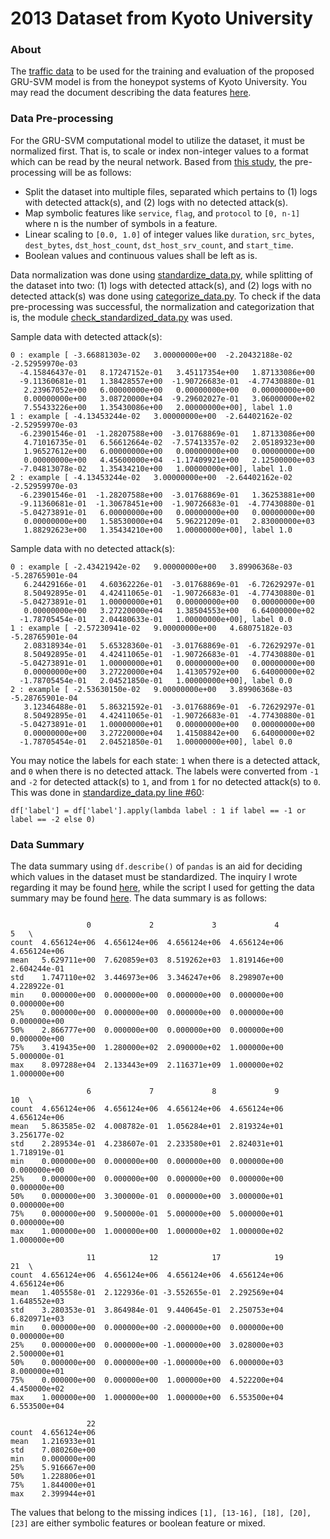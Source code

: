 2013 Dataset from Kyoto University
===

### About ###

The [traffic data](http://www.takakura.com/Kyoto_data/ext_old_data201704/) to be used for the training and evaluation of the proposed GRU-SVM model is from the honeypot systems of Kyoto University. You may read the document describing the data features [here](http://www.takakura.com/Kyoto_data/BenchmarkData-Description-v5.pdf).

### Data Pre-processing ###

For the GRU-SVM computational model to utilize the dataset, it must be normalized first. That is, to scale or index non-integer values to a format which can be read by the neural network. Based from [this study](http://scholarworks.rit.edu/cgi/viewcontent.cgi?article=9241&context=theses), the pre-processing will be as follows:

* Split the dataset into multiple files, separated which pertains to (1) logs with detected attack(s), and (2) logs with no detected attack(s).
* Map symbolic features like `service`, `flag`, and `protocol` to `[0, n-1]` where n is the number of symbols in a feature.
* Linear scaling to `[0.0, 1.0]` of integer values like `duration`, `src_bytes`, `dest_bytes`, `dst_host_count`, `dst_host_srv_count`, and `start_time`.
* Boolean values and continuous values shall be left as is.

Data normalization was done using [standardize_data.py](https://github.com/AFAgarap/gru-svm/blob/master/dataset/standardize_data.py), while splitting of the dataset into two: (1) logs with detected attack(s), and (2) logs with no detected attack(s) was done using [categorize_data.py](https://github.com/AFAgarap/gru-svm/blob/master/dataset/categorize_data.py). To check if the data pre-processing was successful, the normalization and categorization that is, the module [check_standardized_data.py](https://github.com/AFAgarap/gru-svm/blob/master/dataset/check_standardized_data.py) was used.

Sample data with detected attack(s):

```
0 : example [ -3.66881303e-02   3.00000000e+00  -2.20432188e-02  -2.52959970e-03
  -4.15846437e-01   8.17247152e-01   3.45117354e+00   1.87133086e+00
  -9.11360681e-01   1.38428557e+00  -1.90726683e-01  -4.77430880e-01
   2.23967052e+00   6.00000000e+00   0.00000000e+00   0.00000000e+00
   0.00000000e+00   3.08720000e+04  -9.29602027e-01   3.06000000e+02
   7.55433226e+00   1.35430086e+00   2.00000000e+00], label 1.0
1 : example [ -4.13453244e-02   3.00000000e+00  -2.64402162e-02  -2.52959970e-03
  -6.23901546e-01  -1.28207588e+00  -3.01768869e-01   1.87133086e+00
   4.71016735e-01   6.56612664e-02  -7.57413357e-02   2.05189323e+00
   1.96527612e+00   6.00000000e+00   0.00000000e+00   0.00000000e+00
   0.00000000e+00   4.45600000e+04  -1.17409921e+00   2.12500000e+03
  -7.04813078e-02   1.35434210e+00   1.00000000e+00], label 1.0
2 : example [ -4.13453244e-02   3.00000000e+00  -2.64402162e-02  -2.52959970e-03
  -6.23901546e-01  -1.28207588e+00  -3.01768869e-01   1.36253881e+00
  -9.11360681e-01  -1.30678451e+00  -1.90726683e-01  -4.77430880e-01
  -5.04273891e-01   6.00000000e+00   0.00000000e+00   0.00000000e+00
   0.00000000e+00   1.58530000e+04   5.96221209e-01   2.83000000e+03
   1.88292623e+00   1.35434210e+00   1.00000000e+00], label 1.0
```

Sample data with no detected attack(s):

```
0 : example [ -2.43421942e-02   9.00000000e+00   3.89906368e-03  -5.28765901e-04
   6.24429166e-01   4.60362226e-01  -3.01768869e-01  -6.72629297e-01
   8.50492895e-01   4.42411065e-01  -1.90726683e-01  -4.77430880e-01
  -5.04273891e-01   1.00000000e+01   0.00000000e+00   0.00000000e+00
   0.00000000e+00   3.27220000e+04   1.38504553e+00   6.64000000e+02
  -1.78705454e-01   2.04480633e-01   1.00000000e+00], label 0.0
1 : example [ -2.57230941e-02   9.00000000e+00   4.68075182e-03  -5.28765901e-04
   2.08318934e-01   5.65328360e-01  -3.01768869e-01  -6.72629297e-01
   8.50492895e-01   4.42411065e-01  -1.90726683e-01  -4.77430880e-01
  -5.04273891e-01   1.00000000e+01   0.00000000e+00   0.00000000e+00
   0.00000000e+00   3.27220000e+04   1.41305792e+00   6.64000000e+02
  -1.78705454e-01   2.04521850e-01   1.00000000e+00], label 0.0
2 : example [ -2.53630150e-02   9.00000000e+00   3.89906368e-03  -5.28765901e-04
   3.12346488e-01   5.86321592e-01  -3.01768869e-01  -6.72629297e-01
   8.50492895e-01   4.42411065e-01  -1.90726683e-01  -4.77430880e-01
  -5.04273891e-01   1.00000000e+01   0.00000000e+00   0.00000000e+00
   0.00000000e+00   3.27220000e+04   1.41508842e+00   6.64000000e+02
  -1.78705454e-01   2.04521850e-01   1.00000000e+00], label 0.0
```

You may notice the labels for each state: `1` when there is a detected attack, and `0` when there is no detected attack. The labels were converted from `-1` and `-2` for detected attack(s) to `1`, and from `1` for no detected attack(s) to `0`. This was done in [standardize_data.py line #60](https://github.com/AFAgarap/gru-svm/blob/master/dataset/standardize_data.py#L60):

```
df['label'] = df['label'].apply(lambda label : 1 if label == -1 or label == -2 else 0)
```

### Data Summary ###

The data summary using `df.describe()` of `pandas` is an aid for deciding which values in the dataset must be standardized. The inquiry I wrote regarding it may be found [here](https://stats.stackexchange.com/questions/291081/standardization-or-normalization), while the script I used for getting the data summary may be found [here](pandas-describe.py). The data summary is as follows:

```

                 0             2             3             4             5   \
count  4.656124e+06  4.656124e+06  4.656124e+06  4.656124e+06  4.656124e+06   
mean   5.629711e+00  7.620859e+03  8.519262e+03  1.819146e+00  2.604244e-01   
std    1.747110e+02  3.446973e+06  3.346247e+06  8.298907e+00  4.228922e-01   
min    0.000000e+00  0.000000e+00  0.000000e+00  0.000000e+00  0.000000e+00   
25%    0.000000e+00  0.000000e+00  0.000000e+00  0.000000e+00  0.000000e+00   
50%    2.866777e+00  0.000000e+00  0.000000e+00  0.000000e+00  0.000000e+00   
75%    3.419435e+00  1.280000e+02  2.090000e+02  1.000000e+00  5.000000e-01   
max    8.097288e+04  2.133443e+09  2.116371e+09  1.000000e+02  1.000000e+00   

                 6             7             8             9             10  \
count  4.656124e+06  4.656124e+06  4.656124e+06  4.656124e+06  4.656124e+06   
mean   5.863585e-02  4.008782e-01  1.056284e+01  2.819324e+01  3.256177e-02   
std    2.289534e-01  4.238607e-01  2.233580e+01  2.824031e+01  1.718919e-01   
min    0.000000e+00  0.000000e+00  0.000000e+00  0.000000e+00  0.000000e+00   
25%    0.000000e+00  0.000000e+00  0.000000e+00  0.000000e+00  0.000000e+00   
50%    0.000000e+00  3.300000e-01  0.000000e+00  3.000000e+01  0.000000e+00   
75%    0.000000e+00  9.500000e-01  5.000000e+00  5.000000e+01  0.000000e+00   
max    1.000000e+00  1.000000e+00  1.000000e+02  1.000000e+02  1.000000e+00   

                 11            12            17            19            21  \
count  4.656124e+06  4.656124e+06  4.656124e+06  4.656124e+06  4.656124e+06   
mean   1.405558e-01  2.122936e-01 -3.552655e-01  2.292569e+04  1.648552e+03   
std    3.280353e-01  3.864984e-01  9.440645e-01  2.250753e+04  6.820971e+03   
min    0.000000e+00  0.000000e+00 -2.000000e+00  0.000000e+00  0.000000e+00   
25%    0.000000e+00  0.000000e+00 -1.000000e+00  3.028000e+03  2.500000e+01   
50%    0.000000e+00  0.000000e+00 -1.000000e+00  6.000000e+03  8.000000e+01   
75%    0.000000e+00  0.000000e+00  1.000000e+00  4.522200e+04  4.450000e+02   
max    1.000000e+00  1.000000e+00  1.000000e+00  6.553500e+04  6.553500e+04   

                 22  
count  4.656124e+06  
mean   1.216933e+01  
std    7.080260e+00  
min    0.000000e+00  
25%    5.916667e+00  
50%    1.228806e+01  
75%    1.844000e+01  
max    2.399944e+01

```

The values that belong to the missing indices `[1], [13-16], [18], [20], [23]` are either symbolic features or boolean feature or mixed.